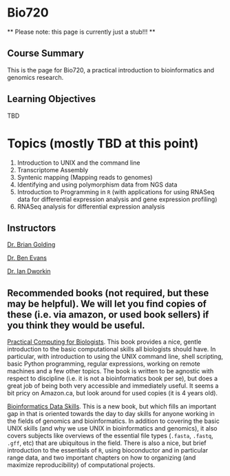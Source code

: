 # Bio720

** Please note: this page is currently just a stub!!! **

## Course Summary
This is the page for Bio720, a practical introduction to bioinformatics and genomics research. 

## Learning Objectives
TBD

# Topics (mostly TBD at this point)
1. Introduction to UNIX and the command line
2. Transcriptome Assembly
3. Syntenic mapping (Mapping reads to genomes)
4. Identifying and using polymorphism data from NGS data
5. Introduction to Programming in `R` (with applications for using RNASeq data for differential expression analysis and gene expression profiling)
6. RNASeq analysis for differential expression analysis

## Instructors
[Dr. Brian Golding](http://helix.biology.mcmaster.ca/)

[Dr. Ben Evans](https://benevanslab.wordpress.com/)

[Dr. Ian Dworkin](https://scholar.google.com/citations?user=Iium3AEAAAAJ&hl=)

## Recommended books (not required, but these may be helpful). We will let you find copies of these (i.e. via amazon, or used book sellers) if you think they would be useful.
[Practical Computing for Biologists](http://www.amazon.com/s/ref=nb_sb_ss_c_0_24?url=search-alias%3Dstripbooks&field-keywords=practical+computing+for+biologists&sprefix=practical+computing+for+biologists%2Caps%2C144). This book provides a nice, gentle introduction to the basic computational skills all biologists should have. In particular, with introduction to using the UNIX command line, shell scripting, basic Python programming, regular expressions, working on remote machines and a few other topics. The book is written to be agnostic with respect to discipline (i.e. it is not a bioinformatics book per se), but does a great job of being both very accessible and immediately useful. It seems a bit pricy on Amazon.ca, but look around for used copies (it is 4 years old).


[Bioinformatics Data Skills](http://www.amazon.ca/Bioinformatics-Data-Skills-Reproducible-Research/dp/1449367372/ref=sr_1_1?s=books&ie=UTF8&qid=1440614667&sr=1-1&keywords=bioinformatics+data+skills). This is a new book, but which fills an important gap in that is oriented towards the day to day skills for anyone working in the fields of genomics and bioinformatics. In addition to covering the basic UNIX skills (and why we use UNIX in bioinformatics and genomics), it also covers subjects like overviews of the essential file types (`.fasta`, `.fastq`, `.gff`, etc) that are ubiquitous in the field. There is also a nice, but brief introduction to the essentials of `R`, using bioconductor and in particular range data, and two important chapters on how to organizing (and maximize reproducibility) of computational projects. 


